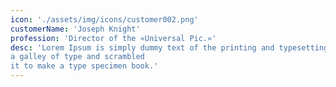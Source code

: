 ```yaml
---
icon: './assets/img/icons/customer002.png'
customerName: 'Joseph Knight'
profession: 'Director of the «Universal Pic.»'
desc: 'Lorem Ipsum is simply dummy text of the printing and typesetting industry. Lorem Ipsum has been the industry s standard dummy text ever since the 1500s, when an unknown printer took
a galley of type and scrambled
it to make a type specimen book.'
---
```


